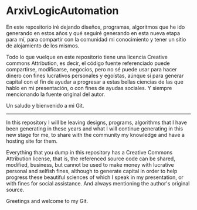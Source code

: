 # ArxivLogicAutomation
En este repositorio iré dejando diseños, programas, algoritmos que he ido generando en estos años y qué seguiré generando en esta nueva etapa para mí, para compartir con la comunidad mi conocimiento y tener un sitio de alojamiento de los mismos.

Todo lo que vuelque en este repositorio tiene una licencia Creative commons Attribution, es decir, el código fuente referenciado
puede compartirse, modificarse, negocios, pero no sé puede usar para hacer dinero con fines lucrativos personales y egoístas,
aúnque sí para generar capital con el fin de ayudar a progresar a estas bellas ciencias de las que hablo en mi presentación,
o con fines de ayudas sociales.
Y siempre mencionando la fuente original del autor.

Un saludo y bienvenido a mi Git.


****************************************************************************************************************************************
In this repository I will be leaving designs, programs, algorithms that I have been generating in these years and what I will continue generating in this new stage for me, to share with the community my knowledge and have a hosting site for them.

Everything that you dump in this repository has a Creative Commons Attribution license, that is, the referenced source code
can be shared, modified, business, but cannot be used to make money with lucrative personal and selfish fines,
although to generate capital in order to help progress these beautiful sciences of which I speak in my presentation,
or with fines for social assistance.
And always mentioning the author's original source.

Greetings and welcome to my Git.
